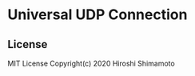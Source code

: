 Universal UDP Connection
========================

License
-------
MIT License Copyright(c) 2020 Hiroshi Shimamoto
